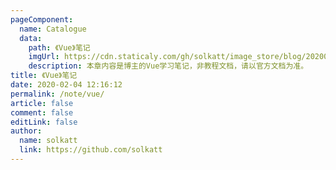 ```yaml
---
pageComponent:
  name: Catalogue
  data:
    path: 《Vue》笔记
    imgUrl: https://cdn.staticaly.com/gh/solkatt/image_store/blog/20200204143633.png
    description: 本章内容是博主的Vue学习笔记，非教程文档，请以官方文档为准。
title: 《Vue》笔记
date: 2020-02-04 12:16:12
permalink: /note/vue/
article: false
comment: false
editLink: false
author:
  name: solkatt
  link: https://github.com/solkatt
---
```

